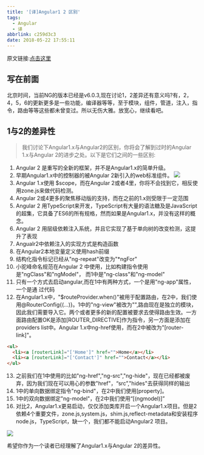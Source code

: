 ```yaml
---
title: '[译]Angular1 2 区别'
tags:
  - Angular
  - 译
abbrlink: c259d3c3
date: 2018-05-22 17:55:11
---
```


原文链接:[点击这里](http://www.learnangularjs.net/differencebetweenangularjs1vsangularjs2.php)

## 写在前面
北京时间，当前NG的版本已经是v6.0.3,现在讨论1，2差异还有意义吗?有，2，4，5，6的更新更多是一些功能，编译器等等，至于模块，组件，管道，注入，指令，路由等等这些都未曾变过。所以无伤大雅。放宽心，继续看吧。

## 1与2的差异性
> 我们讨论下Angular1.x与Angular2的区别，你将会了解到过时的Angular 1.x与Angular 2的进步之处。以下是它们之间的一些区别:

1. Angular 2 是重写的全新的框架，并不是Angular1.x的简单升级。
2. 早期Angular1.x中的控制器的被Angular 2新引入的web标准组件。
	![](https://static.1991421.cn/blog/2018-05-22-093030.jpg)
3. Angular 1.x使用 $scope，而在Angular 2或者4里，你将不会找到它，相反使用zone.js来做代码检测。
4. Angular 2或4更多的聚焦移动版的支持，而在之前的1.x则受限于一定范围
5. Angular 2 用TypeScript来开发，TypeScript有大量的语法糖及是JavaScript的超集，它具备了ES6的所有规格，然而如果是Angular1.x，并没有这样的概念。
6. Angular 2 用层级依赖注入系统，并且它实现了基于单向树的改变检测，这提升了表现
7. Angualr2中依赖注入的实现方式是构造函数
8. 在Angular2本地变量定义使用hash前缀
9. 结构化指令标记已经从"ng-repeat"改变为"*ngFor"
10. 小驼峰命名规范在Angular 2 中使用，比如构建指令使用是"ngClass"和"ngModel"，	而1中是"ng-class"和"ng-model"
11. 只有一个方式去启动angular,而在1中有两种方式，一个是用"ng-app"属性，一个是通	过代码
12. 在Angular1.x中，"$routeProvider.when()"被用于配置路由，在2中，我们使用@RouterConfig{(...)}。1中的"ng-view"被改为"",路由现在是独立的模块，因此我们需要导入它。两个或者更多的新的配置被要求去使得路由生效。一方面路由配置OK是添加[ROUTER_DIRECTIVE]作为指令，另一方面是添加在providers list中。Angular 1.x中ng-href使用，而在2中被改为"[router-link]"。
```html
<ul>
  <li><a [routerLink]="['Home']" href="">Home</a></li>
  <li><a [routerLink]="['Contact']" href="">Contact</a></li>
</ul>
```
13. 之前我们在1中使用的比如"ng-href","ng-src","ng-hide"，现在已经都被废弃，因为我们现在可以用心的参数"href"，“src”,"hides"去获得同样的输出
14. 1中的单向数据绑定指令"ng-bind"，在2中我们使用[property]。
15. 1中的双向数据绑定"ng-model"，在2中我们使用“[(ngmodel)]”
16. 对比2，Angular1.x更易启动，仅仅添加类库开启一个Angular1.x项目。但是2依赖4个重要文件，zone.js,system.js，shim.js,reflect-metadata和安装程序node.js，TypeScript，缺一个，我们都不能启动Angular2 项目。

![](https://static.1991421.cn/blog/2018-05-23-065813.jpg)

希望你作为一个读者已经理解了Angular1.x与Angular 2的差异性。


